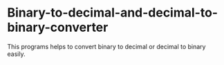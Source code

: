 # Binary-to-decimal-and-decimal-to-binary-converter
This programs helps to convert binary to decimal or decimal to binary easily.
